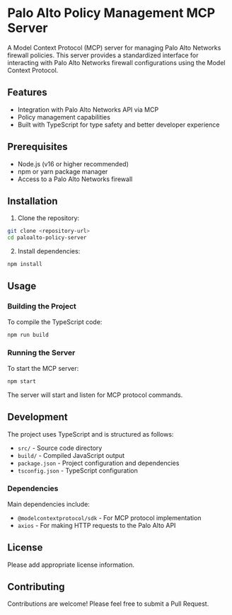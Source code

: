 # Palo Alto Policy Management MCP Server

A Model Context Protocol (MCP) server for managing Palo Alto Networks firewall policies. This server provides a standardized interface for interacting with Palo Alto Networks firewall configurations using the Model Context Protocol.

## Features

- Integration with Palo Alto Networks API via MCP
- Policy management capabilities
- Built with TypeScript for type safety and better developer experience

## Prerequisites

- Node.js (v16 or higher recommended)
- npm or yarn package manager
- Access to a Palo Alto Networks firewall

## Installation

1. Clone the repository:
```bash
git clone <repository-url>
cd paloalto-policy-server
```

2. Install dependencies:
```bash
npm install
```

## Usage

### Building the Project

To compile the TypeScript code:

```bash
npm run build
```

### Running the Server

To start the MCP server:

```bash
npm start
```

The server will start and listen for MCP protocol commands.

## Development

The project uses TypeScript and is structured as follows:

- `src/` - Source code directory
- `build/` - Compiled JavaScript output
- `package.json` - Project configuration and dependencies
- `tsconfig.json` - TypeScript configuration

### Dependencies

Main dependencies include:
- `@modelcontextprotocol/sdk` - For MCP protocol implementation
- `axios` - For making HTTP requests to the Palo Alto API

## License

Please add appropriate license information.

## Contributing

Contributions are welcome! Please feel free to submit a Pull Request.